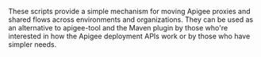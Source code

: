 These scripts provide a simple mechanism for moving Apigee proxies and shared flows across environments and organizations.
They can be used as an alternative to apigee-tool and the Maven plugin by those who're interested in how the Apigee
deployment APIs work or by those who have simpler needs.